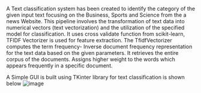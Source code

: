 A Text classification system has been created to identify the category of the given input text focusing on the Business, Sports and Science from the a news Website.
This pipeline involves the transformation of text data into numerical vectors (text vectorization) and the utilization of the specified model for classification. 
It uses cross validate function from scikit-learn, TFIDF Vectorizer is used for feature extraction. The TfidfVectorizer computes the term frequency- Inverse document frequency representation for the text data based on the given parameters. It retrieves the entire corpus of the documents. Assigns higher weight to the words which appears frequently in a specific document.

A Simple GUI is built using TKinter library for text classification is shown below
![image](https://github.com/Rajapriya11/TextClassification/assets/119552816/09a1bdcf-86c4-483b-9ae3-ba2a9624db00)
